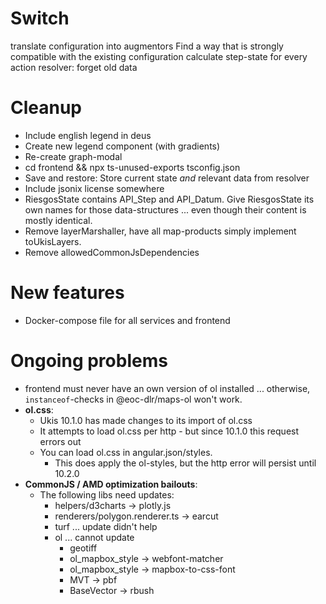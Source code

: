 # Switch
translate configuration into augmentors
    Find a way that is strongly compatible with the existing configuration
calculate step-state for every action
resolver: forget old data


# Cleanup
- Include english legend in deus
- Create new legend component (with gradients)
- Re-create graph-modal
- cd frontend && npx ts-unused-exports tsconfig.json
- Save and restore:
    Store current state *and* relevant data from resolver
- Include jsonix license somewhere
- RiesgosState contains API_Step and API_Datum. Give RiesgosState its own names for those data-structures ... even though their content is mostly identical.
- Remove layerMarshaller, have all map-products simply implement toUkisLayers.
- Remove allowedCommonJsDependencies

# New features
- Docker-compose file for all services and frontend

# Ongoing problems
- frontend must never have an own version of ol installed ... otherwise, `instanceof`-checks in @eoc-dlr/maps-ol won't work.
- **ol.css**: 
    - Ukis 10.1.0 has made changes to its import of ol.css
    - It attempts to load ol.css per http - but since 10.1.0 this request errors out
    - You can load ol.css in angular.json/styles. 
        - This does apply the ol-styles, but the http error will persist until 10.2.0
- **CommonJS / AMD optimization bailouts**:
    - The following libs need updates:
        - helpers/d3charts -> plotly.js
        - renderers/polygon.renderer.ts -> earcut
        - turf ... update didn't help
        - ol ... cannot update
            - geotiff
            - ol_mapbox_style -> webfont-matcher
            - ol_mapbox_style -> mapbox-to-css-font
            - MVT -> pbf
            - BaseVector -> rbush

